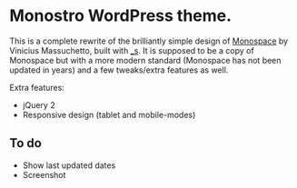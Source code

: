 # Monostro WordPress theme.

This is a complete rewrite of the brilliantly simple design of
[Monospace](http://wordpress.org/themes/monospace) by Vinicius Massuchetto,
built with [_s](http://underscores.me). It is supposed to be a copy of Monospace
but with a more modern standard (Monospace has not been updated in years) and a
few tweaks/extra features as well.

Extra features:

- jQuery 2
- Responsive design (tablet and mobile-modes)

## To do

- Show last updated dates
- Screenshot
